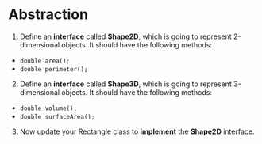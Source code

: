 # Abstraction

1. Define an **interface** called **Shape2D**, which is going to represent 2-dimensional objects. It should have the following methods:
 - `double area();`
 - `double perimeter();`

2. Define an **interface** called **Shape3D**, which is going to represent 3-dimensional objects. It should have the following methods:
 - `double volume();`
 - `double surfaceArea();`

3. Now update your Rectangle class to **implement** the **Shape2D** interface.
